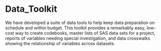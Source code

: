 # Data_Toolkit
We have developed a suite of data tools to help keep data preparation on schedule and within budget.  This toolkit provides a remarkably easy, low-cost way to create codebooks, master lists of SAS data sets for a project, reports of variables needing special investigation, and data crosswalks showing the relationship of variables across datasets.   

